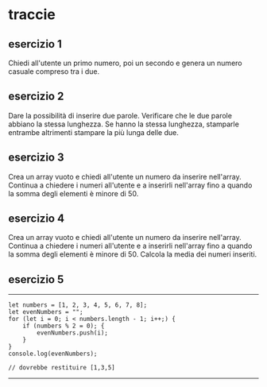 # traccie

## esercizio 1

Chiedi all'utente un primo numero, poi un secondo e genera un numero casuale compreso tra i due.

## esercizio 2

Dare la possibilità di inserire due parole. Verificare che le due parole abbiano la stessa lunghezza. Se hanno la stessa lunghezza, stamparle entrambe altrimenti stampare la più lunga delle due.

## esercizio 3

Crea un array vuoto e chiedi all'utente un numero da inserire nell'array. Continua a chiedere i numeri all'utente e a inserirli nell'array fino a quando la somma degli elementi è minore di 50.

## esercizio 4

Crea un array vuoto e chiedi all'utente un numero da inserire nell'array. Continua a chiedere i numeri all'utente e a inserirli nell'array fino a quando la somma degli elementi è minore di 50.
Calcola la media dei numeri inseriti.

## esercizio 5

---

    let numbers = [1, 2, 3, 4, 5, 6, 7, 8];
    let evenNumbers = "";
    for (let i = 0; i < numbers.length - 1; i++;) {
        if (numbers % 2 = 0); {
            evenNumbers.push(i);
        }
    }
    console.log(evenNumbers);

    // dovrebbe restituire [1,3,5]

---
